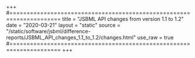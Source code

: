 +++
#=====================================================================
title   = "JSBML API changes from version 1.1 to 1.2"
date    = "2020-03-21"
layout  = "static"
source  = "/static/software/jsbml/difference-reports/JSBML_API_changes_1.1_to_1.2/changes.html"
use_raw = true
#=====================================================================
+++
